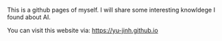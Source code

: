
This is a github pages of myself. I will share some interesting knowldege I found about AI. 

You can visit this website via: https://yu-jinh.github.io
